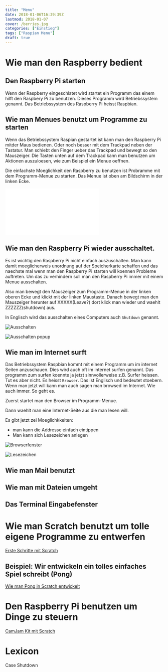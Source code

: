 ```yaml
---
title: "Menu"
date: 2018-01-06T16:39:39Z
lastmod: 2018-01-07
cover: /berries.jpg
categories: ["Einstieg"]
tags: ["Raspian Menu"]
draft: true
---
```



<!--more-->

# Wie man den Raspberry bedient

## Den Raspberry Pi starten

Wenn der Raspberry eingeschlatet wird startet ein Programm das einem hilft den Raspbery Pi zu benutzen. Dieses Programm wird Betriebssystem genannt. Das Betriebssystem des Raspberry Pi heisst Raspbian.

## Wie man Menues benutzt um Programme zu starten

Wenn das Betriebssystem Raspian gestartet ist kann man den Raspberry Pi mitder Maus bedienen. Oder noch besser mit dem Trackpad neben der Tastatur. Man schiebt den Finger ueber das Trackpad und bewegt so den Mauszeiger. Die Tasten unten auf dem Trackpad kann man benutzen um Aktionen auszuloesen, wie zum Beispiel ein Menue oeffnen.

Die einfachste Moeglichkeit den Raspberry zu benutzen ist Probramme mit dem Programm-Menue zu starten. Das Menue ist oben am Bildschirm in der linken Ecke.

![Programme-Menu](Menu.PGP)


## Wie man den Raspberry Pi wieder ausschaltet.

Es ist wichtig den Raspberry Pi nicht einfach auszuschalten. Man kann damit moeglicherweis unordnung auf der Speicherkarte schaffen und das naechste mal wenn man den Raspberry Pi starten will koennen Probleme auftreten. Um das zu verhindern soll man den Raspberry Pi immer mit einem Menue ausschalten.

Also man bewegt den Mauszeiger zum Programm-Menue in der linken oberen Ecke und klickt mit der linken Maustaste. Danach bewegt man den Mauszeiger herunter auf XXXXX(Leave?)  dort klick man wieder und waehlt ZZZZZZ(shutdown) aus.

In Englisch wird das ausschalten eines Computers  auch `Shutdown` genannt.

![Ausschalten](Shutdown-1.PNG)

![Ausschalten popup](Shutdown-2.PNG)

## Wie man im Internet surft

Das Betriebssystem Raspbian kommt mit einem Programm um im internet Seiten anzuschauen. Dies wird auch oft im internet surfen genannt. Das programm zum surfen koennte ja jetzt sinnvollerweise z.B. Surfer heissen. Tut es aber nicht. Es heisst `Browser`. Das ist Englisch und bedeutet stoebern.
Wenn man jetzt will kann man auch sagen man browsed im Internet.
Wie auch immer. So geht es.

Zuerst startet man den Browser im Programm-Menue.

Dann waehlt man eine Internet-Seite aus die man lesen will.

Es gibt jetzt zei Moeglichkkeiten:
* man kann die Addresse einfach eintippen
* Man kann sich Lesezeichen anlegen

![Browserfenster](Browser.PNG)



![Lesezeichen](Browser2.PNG)


## Wie man Mail benutzt



## Wie man mit Dateien umgeht

## Das Terminal Eingabefenster

# Wie man Scratch benutzt um tolle eigene Programme zu entwerfen

[Erste Schritte mit Scratch](http://www.epic-stuff.de/anleitung-erste-schritte-scratch/)

## Beispiel: Wir entwickeln ein tolles einfaches Spiel schreibt (Pong)

[Wie man Pong in Scratch entwickelt](http://www.epic-stuff.de/anleitung-pong-spiel-mit-scratch-programmieren/)

# Den Raspberry Pi benutzen um Dinge zu steuern

[CamJam Kit mit Scratch](http://www.sean.co.uk/books/raspberry-pi-for-dummies/scratch-gpio.shtm)


# Lexicon

Case
Shutdown
